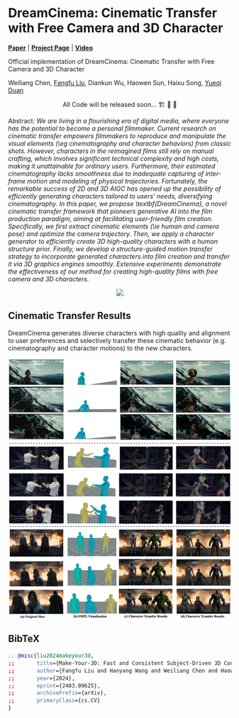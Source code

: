 # DreamCinema: Cinematic Transfer with Free Camera and 3D Character

[**Paper**](https://arxiv.org/abs/2403.09625) | [**Project Page**](https://liuff19.github.io/DreamCinema//) | [**Video**](https://liuff19.github.io/DreamCinema/)

Official implementation of DreamCinema: Cinematic Transfer with Free Camera and 3D Character

Weiliang Chen, [Fangfu Liu](https://liuff19.github.io/), Diankun Wu, Haowen Sun, Haixu Song, [Yueqi Duan](https://duanyueqi.github.io/)


<p align="center"> All Code will be released soon... 🏗️ 🚧 🔨</p>

Abstract: *We are living in a flourishing era of digital media, where everyone has the potential to become a personal filmmaker. Current research on cinematic transfer empowers filmmakers to reproduce and manipulate the visual elements (\eg cinematography and character behaviors) from classic shots. However, characters in the reimagined films still rely on manual crafting, which involves significant technical complexity and high costs, making it unattainable for ordinary users. Furthermore, their estimated cinematography lacks smoothness due to inadequate capturing of inter-frame motion and modeling of physical trajectories. Fortunately, the remarkable success of 2D and 3D AIGC has opened up the possibility of efficiently generating characters tailored to users' needs, diversifying cinematography. In this paper, we propose \textbf{DreamCinema}, a novel cinematic transfer framework that pioneers generative AI into the film production paradigm, aiming at facilitating user-friendly film creation. Specifically, we first extract cinematic elements (\ie human and camera pose) and optimize the camera trajectory. Then, we apply a character generator to efficiently create 3D high-quality characters with a human structure prior. Finally, we develop a structure-guided motion transfer strategy to incorporate generated characters into film creation and transfer it via 3D graphics engines smoothly. Extensive experiments demonstrate the effectiveness of our method for creating high-quality films with free camera and 3D characters.*

<p align="center">
    <img src="assets/teaser.png">
</p>


## Cinematic Transfer Results

DreamCinema generates diverse characters with high quality and alignment to user preferences and selectively transfer these cinematic behavior (e.g. cinematography and character motions) to the new characters.
<p align="center">
    <img src="assets/main_results.png">
</p>






## BibTeX

```bibtex
;; @misc{liu2024makeyour3d,
;;       title={Make-Your-3D: Fast and Consistent Subject-Driven 3D Content Generation}, 
;;       author={Fangfu Liu and Hanyang Wang and Weiliang Chen and Haowen Sun and Yueqi Duan},
;;       year={2024},
;;       eprint={2403.09625},
;;       archivePrefix={arXiv},
;;       primaryClass={cs.CV}
}
```
